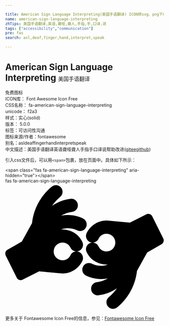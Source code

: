 ```yaml
---

title: American Sign Language Interpreting(美国手语翻译) ICON转svg、png下载
name: american-sign-language-interpreting
zhTips: 美国手语翻译,英语,聋哑,聋人,手指,手,口译,说
tags: ["accessibility","communication"]
pre: fas
search: asl,deaf,finger,hand,interpret,speak

---
```


# American Sign Language Interpreting  <small style="font-size: 60%;font-weight: 100">美国手语翻译</small>


<div class="detail-page">
<p>
<span><span class="badge-success badge">免费图标</span> </span>
<br/>
<span>
ICON库：
<span class="badge-secondary badge">Font Awesome Icon Free</span> 
</span>
<br/>
<span>
CSS名称：
<span class="badge-secondary badge">fa-american-sign-language-interpreting</span> 
</span>
<br/>
<span>
unicode：
<span class="badge-secondary badge">f2a3</span> 
<copy-btn content='f2a3' btn-title=""></copy-btn>
<copy-btn :content='String.fromCodePoint(parseInt("f2a3", 16))' btn-title="复制U"></copy-btn>
</span><br/><span>样式：<span class="badge-light badge">实心(solid)</span></span>
<br/>
<span>
版本：
<span class="badge-secondary badge">5.0.0</span> 
</span><br/><span>标签：<span class="badge-light badge"><router-link to="/tags/accessibility.html">可访问性</router-link></span><span class="badge-light badge"><router-link to="/tags/communication.html">沟通</router-link></span></span>
<br/>
<span>图标来源/作者：<span class="badge-light badge">fontawesome</span></span> 
<br/>
<span>别名：<span class="badge-light badge">asl</span><span class="badge-light badge">deaf</span><span class="badge-light badge">finger</span><span class="badge-light badge">hand</span><span class="badge-light badge">interpret</span><span class="badge-light badge">speak</span></span><br/><span class="zh-detail">中文描述：<span class="badge-primary badge">美国手语翻译</span><span class="badge-primary badge">英语</span><span class="badge-primary badge">聋哑</span><span class="badge-primary badge">聋人</span><span class="badge-primary badge">手指</span><span class="badge-primary badge">手</span><span class="badge-primary badge">口译</span><span class="badge-primary badge">说</span><span class="help-link"><span>帮助改进</span>(<a href="https://gitee.com/liuwave/icon-helper/edit/master/json/fontawesome/solid/american-sign-language-interpreting.json" target="_blank" rel="noopener noreferrer">gitee</a><a href="https://github.com/liuwave/icon-helper/edit/master/json/fontawesome/solid/american-sign-language-interpreting.json" target="_blank" rel="noopener noreferrer">github</a></span>)</span><br/>
</p>
</div>
<div class="alert alert-dark">
  <i class="fas fa-american-sign-language-interpreting fa-xs"></i>
  <i class="fas fa-american-sign-language-interpreting fa-sm"></i>
  <i class="fas fa-american-sign-language-interpreting fa-lg"></i>
  <i class="fas fa-american-sign-language-interpreting fa-2x"></i>
  <i class="fas fa-american-sign-language-interpreting fa-3x"></i>
  <i class="fas fa-american-sign-language-interpreting fa-5x"></i>
  <i class="fas fa-american-sign-language-interpreting fa-7x"></i>
</div>
<div>
  <p>引入css文件后，可以用<code>&lt;span&gt;</code>包裹，放在页面中。具体如下所示：    
  </p>
  <div class="alert alert-primary" style="font-size: 14px">
    &lt;span class="fas fa-american-sign-language-interpreting" aria-hidden="true"&gt;&lt;/span&gt;
    <copy-btn content='<span class="fas fa-american-sign-language-interpreting" aria-hidden="true"></span>'></copy-btn>
  </div>
  <div class="alert alert-secondary">
    <i class="fas fa-american-sign-language-interpreting"
    style="font-size: 24px"
    aria-hidden="true"></i> fas fa-american-sign-language-interpreting
    <copy-btn content="fas fa-american-sign-language-interpreting" btn-title="复制图标名称"></copy-btn>
  </div>
</div>
<div id="svg" class="svg-wrap">
<svg xmlns="http://www.w3.org/2000/svg" viewBox="0 0 640 512"><path d="M290.547 189.039c-20.295-10.149-44.147-11.199-64.739-3.89 42.606 0 71.208 20.475 85.578 50.576 8.576 17.899-5.148 38.071-23.617 38.071 18.429 0 32.211 20.136 23.617 38.071-14.725 30.846-46.123 50.854-80.298 50.854-.557 0-94.471-8.615-94.471-8.615l-66.406 33.347c-9.384 4.693-19.815.379-23.895-7.781L1.86 290.747c-4.167-8.615-1.111-18.897 6.946-23.621l58.072-33.069L108 159.861c6.39-57.245 34.731-109.767 79.743-146.726 11.391-9.448 28.341-7.781 37.51 3.613 9.446 11.394 7.78 28.067-3.612 37.516-12.503 10.559-23.618 22.509-32.509 35.57 21.672-14.729 46.679-24.732 74.186-28.067 14.725-1.945 28.063 8.336 29.73 23.065 1.945 14.728-8.336 28.067-23.062 29.734-16.116 1.945-31.12 7.503-44.178 15.284 26.114-5.713 58.712-3.138 88.079 11.115 13.336 6.669 18.893 22.509 12.224 35.848-6.389 13.06-22.504 18.617-35.564 12.226zm-27.229 69.472c-6.112-12.505-18.338-20.286-32.231-20.286a35.46 35.46 0 0 0-35.565 35.57c0 21.428 17.808 35.57 35.565 35.57 13.893 0 26.119-7.781 32.231-20.286 4.446-9.449 13.614-15.006 23.339-15.284-9.725-.277-18.893-5.835-23.339-15.284zm374.821-37.237c4.168 8.615 1.111 18.897-6.946 23.621l-58.071 33.069L532 352.16c-6.39 57.245-34.731 109.767-79.743 146.726-10.932 9.112-27.799 8.144-37.51-3.613-9.446-11.394-7.78-28.067 3.613-37.516 12.503-10.559 23.617-22.509 32.508-35.57-21.672 14.729-46.679 24.732-74.186 28.067-10.021 2.506-27.552-5.643-29.73-23.065-1.945-14.728 8.336-28.067 23.062-29.734 16.116-1.946 31.12-7.503 44.178-15.284-26.114 5.713-58.712 3.138-88.079-11.115-13.336-6.669-18.893-22.509-12.224-35.848 6.389-13.061 22.505-18.619 35.565-12.227 20.295 10.149 44.147 11.199 64.739 3.89-42.606 0-71.208-20.475-85.578-50.576-8.576-17.899 5.148-38.071 23.617-38.071-18.429 0-32.211-20.136-23.617-38.071 14.033-29.396 44.039-50.887 81.966-50.854l92.803 8.615 66.406-33.347c9.408-4.704 19.828-.354 23.894 7.781l44.455 88.926zm-229.227-18.618c-13.893 0-26.119 7.781-32.231 20.286-4.446 9.449-13.614 15.006-23.339 15.284 9.725.278 18.893 5.836 23.339 15.284 6.112 12.505 18.338 20.286 32.231 20.286a35.46 35.46 0 0 0 35.565-35.57c0-21.429-17.808-35.57-35.565-35.57z"/></svg>
</div>
<detail full-name='fa-american-sign-language-interpreting'></detail>
    
<div><p>更多关于  Fontawesome Icon Free的信息，参见：<a target="_blank" href="https://iconhelper.cn/fontawesome.html">Fontawesome Icon Free</a>
</p></div>
